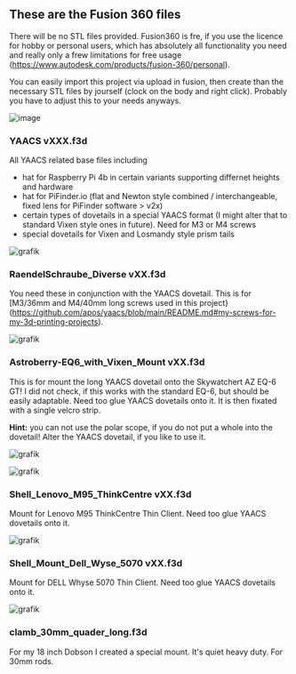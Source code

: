 ## These are the Fusion 360 files

There will be no STL files provided. Fusion360 is fre, if you use the licence for hobby or personal users, which has absolutely all functionality you need and really only a frew limitations for free usage (https://www.autodesk.com/products/fusion-360/personal).

You can easily import this project via upload in fusion, then create than the necessary STL files by jourself (clock on the body and right click). Probably you have to adjust this to your needs anyways. 

![image](https://github.com/apos/case_system_stellarmate_astroberry/assets/456034/31bde3c3-c921-4e44-b6d8-7a92bdf136cc)

### YAACS vXXX.f3d

All YAACS related base files including
- hat for Raspberry Pi 4b in certain variants supporting differnet heights and hardware
- hat for PiFinder.io (flat and Newton style combined / interchangeable, fixed lens for PiFinder software  > v2x)
- certain types of dovetails in a special YAACS format (I might alter that to standard Vixen style ones in future). Need for M3 or M4 screws
- special dovetails for Vixen and Losmandy style prism tails

![grafik](https://github.com/apos/yaacs/assets/456034/7f474ff6-a022-4ed5-a8cc-54e9fc7f6bd0)

### RaendelSchraube_Diverse vXX.f3d

You need these in conjunction with the YAACS dovetail. This is for [M3/36mm and M4/40mm long screws used in this project}(https://github.com/apos/yaacs/blob/main/README.md#my-screws-for-my-3d-printing-projects). 

![grafik](https://github.com/apos/yaacs/assets/456034/4e7a0710-be40-41e8-a7c5-c4df7e2d2da4)



### Astroberry-EQ6_with_Vixen_Mount vXX.f3d

This is for mount the long YAACS dovetail onto the Skywatchert AZ EQ-6 GT! I did not check, if this works with the standard EQ-6, but should be easily adaptable. Need too glue YAACS dovetails onto it. It is then fixated with a single velcro strip.

**Hint:** you can not use the polar scope, if you do not put a whole into the dovetail! Alter the YAACS dovetail, if you like to use it.

![grafik](https://github.com/apos/yaacs/assets/456034/b9c3b762-bfad-44d1-8217-67398a9a9e20)

![grafik](https://github.com/apos/yaacs/assets/456034/bf03d520-fb1a-42b5-ba00-52fef177f8bd)


### Shell_Lenovo_M95_ThinkCentre vXX.f3d

Mount for Lenovo M95 ThinkCentre Thin Client. Need too glue YAACS dovetails onto it. 

![grafik](https://github.com/apos/yaacs/assets/456034/9f704604-fc92-4fbf-aa71-8cb953ff2285)


### Shell_Mount_Dell_Wyse_5070 vXX.f3d

Mount for DELL Whyse 5070 Thin Client. Need too glue YAACS dovetails onto it. 

![grafik](https://github.com/apos/yaacs/assets/456034/e40d7136-febf-481d-abf5-191485a72d88)

### clamb_30mm_quader_long.f3d

For my 18 inch Dobson I created a special mount. It's quiet heavy duty. For 30mm rods. 



